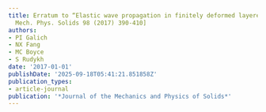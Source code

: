 ```yaml
---
title: Erratum to “Elastic wave propagation in finitely deformed layered materials”[J.
  Mech. Phys. Solids 98 (2017) 390-410]
authors:
- PI Galich
- NX Fang
- MC Boyce
- S Rudykh
date: '2017-01-01'
publishDate: '2025-09-18T05:41:21.851858Z'
publication_types:
- article-journal
publication: '*Journal of the Mechanics and Physics of Solids*'
---
```

